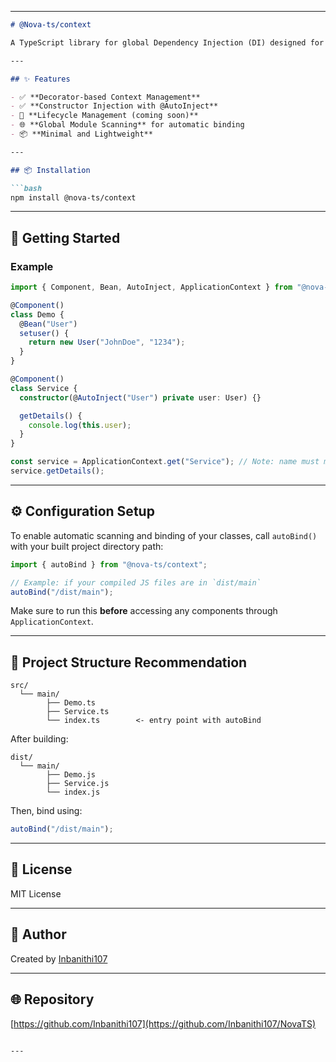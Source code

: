 
---

````markdown
# @Nova-ts/context

A TypeScript library for global Dependency Injection (DI) designed for scalable and modular applications. Built with decorators and constructor injection support, it provides a powerful, easy-to-use mechanism for managing dependencies across your TypeScript projects.

---

## ✨ Features

- ✅ **Decorator-based Context Management**  
- ✅ **Constructor Injection with @AutoInject**  
- 🔄 **Lifecycle Management (coming soon)**  
- 🌐 **Global Module Scanning** for automatic binding  
- 📦 **Minimal and Lightweight**

---

## 📦 Installation

```bash
npm install @nova-ts/context
````

---

## 🚀 Getting Started

### Example

```ts
import { Component, Bean, AutoInject, ApplicationContext } from "@nova-ts/context";

@Component()
class Demo {
  @Bean("User")
  setuser() {
    return new User("JohnDoe", "1234");
  }
}

@Component()
class Service {
  constructor(@AutoInject("User") private user: User) {}

  getDetails() {
    console.log(this.user);
  }
}

const service = ApplicationContext.get("Service"); // Note: name must match class name
service.getDetails();
```

---

## ⚙️ Configuration Setup

To enable automatic scanning and binding of your classes, call `autoBind()` with your built project directory path:

```ts
import { autoBind } from "@nova-ts/context";

// Example: if your compiled JS files are in `dist/main`
autoBind("/dist/main");
```

Make sure to run this **before** accessing any components through `ApplicationContext`.

---

## 📁 Project Structure Recommendation

```
src/
  └── main/
        ├── Demo.ts
        ├── Service.ts
        └── index.ts        <- entry point with autoBind
```

After building:

```
dist/
  └── main/
        ├── Demo.js
        ├── Service.js
        └── index.js
```

Then, bind using:

```ts
autoBind("/dist/main");
```

---

## 📝 License

MIT License

---

## 👤 Author

Created by [Inbanithi107](https://github.com/Inbanithi107)

---

## 🌐 Repository

[https://github.com/Inbanithi107](https://github.com/Inbanithi107/NovaTS)

```

---


```
